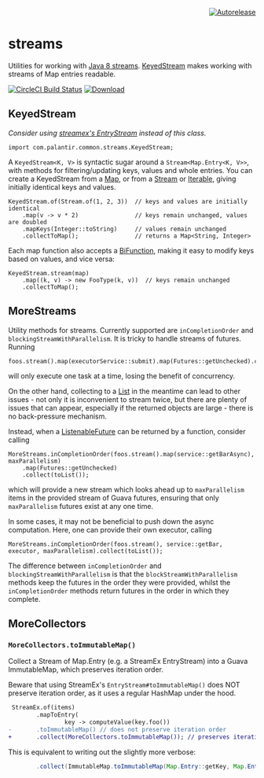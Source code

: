 <p align="right">
<a href="https://autorelease.general.dmz.palantir.tech/palantir/streams"><img src="https://img.shields.io/badge/Perform%20an-Autorelease-success.svg" alt="Autorelease"></a>
</p>

# streams
Utilities for working with [Java 8 streams][Stream]. [KeyedStream](#keyedstream) makes
working with streams of Map entries readable.

[![CircleCI Build Status](https://circleci.com/gh/palantir/streams/tree/develop.svg)](https://circleci.com/gh/palantir/streams)
[![Download](https://img.shields.io/maven-central/v/com.palantir.common/streams) ](https://central.sonatype.com/artifact/com.palantir.common/streams/)


## KeyedStream

*Consider using [streamex's EntryStream] instead of this class.*

[streamex's EntryStream]: http://amaembo.github.io/streamex/javadoc/one/util/streamex/EntryStream.html

    import com.palantir.common.streams.KeyedStream;

A `KeyedStream<K, V>` is syntactic sugar around a `Stream<Map.Entry<K, V>>`, with methods for filtering/updating keys,
values and whole entries. You can create a KeyedStream from a [Map], or from a [Stream] or [Iterable], giving initially
identical keys and values.

    KeyedStream.of(Stream.of(1, 2, 3))  // keys and values are initially identical
        .map(v -> v * 2)                // keys remain unchanged, values are doubled
        .mapKeys(Integer::toString)     // values remain unchanged
        .collectToMap();                // returns a Map<String, Integer>

Each map function also accepts a [BiFunction], making it easy to modify keys based on values, and vice versa:

    KeyedStream.stream(map)
        .map((k, v) -> new FooType(k, v))  // keys remain unchanged
        .collectToMap();

## MoreStreams

Utility methods for streams. Currently supported are `inCompletionOrder` and `blockingStreamWithParallelism`.
It is tricky to handle streams of futures. Running

    foos.stream().map(executorService::submit).map(Futures::getUnchecked).collect(toList());

will only execute one task at a time, losing the benefit of concurrency.

On the other hand, collecting to a [List] in the meantime can lead to other issues - not only it is inconvenient to
stream twice, but there are plenty of issues that can appear, especially if the returned objects are large - there is
no back-pressure mechanism.

Instead, when a [ListenableFuture] can be returned by a function, consider calling

    MoreStreams.inCompletionOrder(foos.stream().map(service::getBarAsync), maxParallelism)
        .map(Futures::getUnchecked)
        .collect(toList());

which will provide a new stream which looks ahead up to `maxParallelism` items in the provided stream of Guava
futures, ensuring that only `maxParallelism` futures exist at any one time.

In some cases, it may not be beneficial to push down the async computation. Here, one can provide their own
executor, calling

    MoreStreams.inCompletionOrder(foos.stream(), service::getBar, executor, maxParallelism).collect(toList());

The difference between `inCompletionOrder` and `blockingStreamWithParallelism` is that the `blockStreamWithParallelism`
methods keep the futures in the order they were provided, whilst the `inCompletionOrder` methods return futures in
the order in which they complete.

[BiFunction]: https://docs.oracle.com/javase/8/docs/api/java/util/function/BiFunction.html
[Iterable]: https://docs.oracle.com/javase/8/docs/api/java/lang/Iterable.html
[List]: https://docs.oracle.com/javase/8/docs/api/java/util/List.html
[ListenableFuture]: https://google.github.io/guava/releases/23.0/api/docs/com/google/common/util/concurrent/ListenableFuture.html
[Map]: https://docs.oracle.com/javase/8/docs/api/java/util/Map.html
[Stream]: https://docs.oracle.com/javase/8/docs/api/java/util/stream/Stream.html

## MoreCollectors

### `MoreCollectors.toImmutableMap()`

Collect a Stream of Map.Entry (e.g. a StreamEx EntryStream) into a Guava ImmutableMap, which preserves iteration order.

Beware that using StreamEx's `EntryStream#toImmutableMap()` does NOT preserve iteration order, as it uses a regular HashMap under the hood.

```diff
 StreamEx.of(items)
        .mapToEntry(
                key -> computeValue(key.foo())
-       .toImmutableMap() // does not preserve iteration order
+       .collect(MoreCollectors.toImmutableMap()); // preserves iteration order
```

This is equivalent to writing out the slightly more verbose:

```java
        .collect(ImmutableMap.toImmutableMap(Map.Entry::getKey, Map.Entry::getValue));
```
